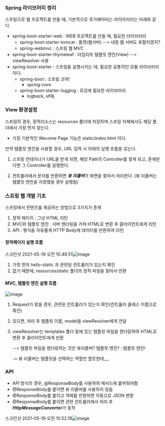 ### Spring 라이브러리 정리

스프링으로 웹 프로젝트를 만들 때, 기본적으로 추가해야되는 라이브러리는 아래와 같다.

- spring-boot-starter-web : WEB 프로젝트를 만들 때, 필요한 라이브러리
  - spring-boot-starter-tomcat : 톰캣(웹서버) --> 내장 웹 서버도 포함이겠지?
  - spring-webmvc : 스프링 웹 MVC
- spring-boot-starter-thymeleaf : 타임리프 템플릿 엔진(View) --> viewResolver 사용
- spring-boot-starter : 스프링을 실행시키는 데, 필요한 공통적인 모듈 라이브러리이다.
  - spring-boot : 스프링 코어!
    - spring-core
  - spring-boot-starter-logging : 로깅에 필요한 라이브러리
    - logback, slf4j



### View 환경설정

스프링의 경우, 정적리소스는 resources 폴더에 저장하며 스프링 자체에서도 해당 폴더에서 가장 먼저 찾는다.

- 가장 기본적인 Wecome Page 기능은 static/index.html 이다.

만약 템플릿 엔진을 사용할 경우, URL 입력 시 아래의 실행 흐름을 갖는다.

1) 스프링 컨테이너가 URL을 받게 되면, 해당 Path의 Controller를 찾게 되고, 존재한다면 그 Controller를 실행한다.

2) 컨트롤러에서 문자를 반환하면 ***뷰 리졸버***가 화면을 찾아서 처리한다. (뷰 리졸버는 템플릿 엔진을 지정했을 경우 실행됨)



### 스프링 웹 개발 기초

스프링에서 컨텐츠를 제공하는 방법으로 3가지가 존재

1. 정적 페이지 : 그냥 HTML 리턴
2. MVC와 템플릿 엔진 : 서버 렌더링을 거쳐 HTML로 변환 후 클라이언트에게 리턴
3. API : 형식을 자유롭게 HTTP Body에 데이터를 반환하여 리턴

#### 정적페이지 실행 흐름

스크린샷 2021-05-19 오전 10.49.51![image](https://user-images.githubusercontent.com/15210906/118744848-05615b80-b890-11eb-8e0f-5a2da1a6b663.png)

1. 가장 먼저 hello-static 과 관련된 컨트롤러가 있는지 확인
2. 없기 때문에, resources/static 폴더의 정적 파일을 찾아서 반환


#### MVC, 템플릿 엔진 실행 흐름

![image](https://user-images.githubusercontent.com/15210906/118744927-2a55ce80-b890-11eb-8f25-deb5b5c8964e.png)

1. Request가 왔을 경우, 관련된 컨트롤러가 있는지 확인(컨트롤러 클래스 이름으로 확인)
2. 있으면, 처리 후 템플릿 이름, model을 viewResolver에게 전달
3. viewResolver는 templates 폴더 밑에 있는 템플릿 파일을 렌더링하여 HTML로 변환 후 클라이언트에게 반환

   --> 템플릿 파일을 렌더링하는 것은 뷰리졸버? 템플릿 엔진? : 템플릿 엔진!

   -> 뷰 리졸버는 템플릿을 선택하는 역할만 할듯한데,,,,



### API

- API 방식의 경우, @ResponseBody를 사용하여 메서드에 붙여줘야함
- @ResponseBody를 붙이면 뷰 리졸버를 사용하지 않음
- @ResponseBody를 붙이고 객체를 반환하면 자동으로 JSON 변환
- @ResponseBody를 붙이면 관련 컨트롤러에서 처리 후 ***HttpMessageConverter***가 동작

스크린샷 2021-05-19 오전 10.52.16![image](https://user-images.githubusercontent.com/15210906/118745194-a51ee980-b890-11eb-88c1-4e385c65e15c.png)

